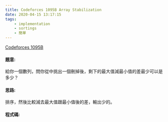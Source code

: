```yaml
---
title: Codeforces 1095B Array Stabilization
date: 2020-04-15 13:17:15
tags:
    - implementation
    - sortings
    - 簡單
---
```

[Codeforces 1095B](https://codeforces.com/problemset/problem/1095/B)
<!-- more -->

#### 題意:
給你一個數列，問你從中挑出一個刪掉後，剩下的最大值減最小值的差最少可以是多少？

#### 思路:
排序，然後比較減去最大值跟最小值後的差，輸出少的。

#### 程式碼:
<script src="https://gist.github.com/Daviswww/c9bd065b6f08ba5c4596fcf80971236b.js"></script>